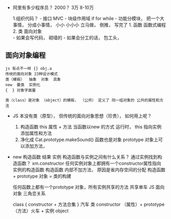 -  阿里有多少程序员？
2000？ 3万 8-10万

    1.组织代码？
        - 接口  MVC
        - 块级作用域 if for while
        - 功能分模块， 把一个大事情， 分成小事情， 小小 小小小 立马做， 倒推， 写完了
            1. 函数    函数式编程 
            2. 类   面向对象  
        - 如果会写代码， 砌墙的
        - 如果会分工的话，  包工头， 
         

## 面向对象编程
    js 有点不一样 {} obj.a
    传统的面向对象 23种设计模式  
    类（模板）  抽象  对象  具象
    new  要类  实例化
    {  } 对象字面量

    类（class）是对象 （object）的模板， （公共） 定义了 同一组对象的 公共的属性和方法 


- JS 本没有类（原型）， 但传统的面向对象思想（珍贵）， 如何用上呢？
    1. 构造函数 this 属性 + 方法
        当函数以new 的方式 运行时， this 指向实例 添加属性和方法
    2. 净化成 Cat.prototype.makeSound()
        函数也是对象
        prototype 对象上可以添加方法，

- new 构造函数  结果  实例
    构造函数与实例之间有什么关系？
    通过实例找到构造函数？
    xm.constructor  任何实例对象上都拥有一个constructor属性指向 实例的构造函数
    构造函数 内部不加方法， 原因是省内存空间的分配
    构造函数 + prototype 对象  = 类的构建

    任何函数上都有一个prototype 对象，所有实例共享的方法
    共享单车 
    JS 面向对象 三角恋关系

    class  { constructor + 方法合集 }   汽车 
    类  constructor （属性）+ prototype（方法）火车 + 实例 object